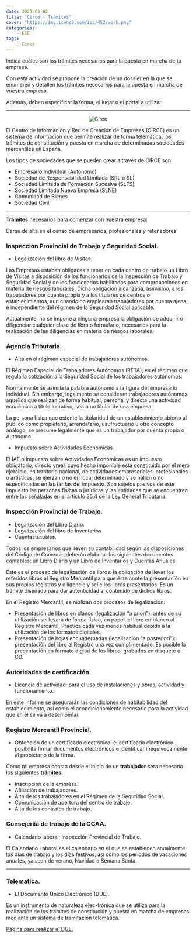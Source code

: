 ```yaml
---
date: 2021-03-02
title: "Circe - Trámites"
cover: "https://img.icons8.com/ios/452/work.png"
categories: 
    - EIE
tags:
    - Circe
---
```


Indica cuáles son los trámites necesarios para la puesta en marcha de tu empresa.

Con esta actividad se propone la creación de un dossier en la que se enumeren y detallen los trámites necesarios para la puesta en marcha de vuestra empresa.

Además, deben especificar la forma, el lugar o el portal a utilizar. 

<hr>

<center><img alt="Circe" src="https://www.emprenderencanarias.es/wp-content/uploads/2018/11/CREACI%C3%93N_ONLINE_CIRCE-230x185.png"/></center>

El Centro de Información y Red de Creación de Empresas (CIRCE) es un sistema de información que permite realizar de forma telemática, los trámites de constitución y puesta en marcha de determinadas sociedades mercantiles en España.

Los tipos de sociedades que se pueden crear a través de CIRCE son:

* Empresario Individual (Autónomo)
* Sociedad de Responsabilidad Limitada (SRL o SL)​
* Sociedad Limitada de Formación Sucesiva (SLFS)
* Sociedad Limitada Nueva Empresa (SLNE)
* Comunidad de Bienes
* Sociedad Civil

<hr>


**Trámites** necesarios para comenzar con nuestra empresa:

Darse de alta en el censo de empresarios, profesionales y retenedores.

### **Inspección Provincial de Trabajo y Seguridad Social.**

* Legalización del libro de Visitas.  

Las Empresas estaban obligadas a tener en cada centro de trabajo un Libro de Visitas a disposición de los funcionarios de la Inspección de Trabajo y Seguridad Social y de los funcionarios habilitados para comprobaciones en materia de riesgos laborales. Dicha obligación alcanzaba, asimismo, a los trabajadores por cuenta propia y a los titulares de centros o establecimientos, aun cuando no emplearan trabajadores por cuenta ajena, e independiente del régimen de la Seguridad Social aplicable.

Actualmente, no se impone a ninguna empresa la obligación de adquirir o diligenciar cualquier clase de libro o formulario, necesarios para la realización de las diligencias en materia de riesgos laborales.

### **Agencia Tributaria.**

* Alta en el régimen especial de trabajadores autónomos.  

El Régimen Especial de Trabajadores Autónomos (RETA), es el régimen que regula la cotización a la Seguridad Social de los trabajadores autónomos.

Normalmente se asimila la palabra autónomo a la figura del empresario individual. Sin embargo, legalmente se consideran trabajadores autónomos aquellos que realizan de forma habitual, personal y directa una actividad económica a título lucrativo, sea o no titular de una empresa.

La persona física que ostente la titularidad de un establecimiento abierto al público como propietario, arrendatario, usufructuario u otro concepto análogo, se presume legalmente que es un trabajador por cuenta propia o Autónomo.

* Impuesto sobre Actividades Económicas.  

El IAE o Impuesto sobre Actividades Económicas es un impuesto obligatorio, directo yreal, cuyo hecho imponible está constituido por el mero ejercicio, en territorio nacional, de actividades empresariales, profesionales o artísticas, se ejerzan o no en local determinado y se hallen o no especificadas en las tarifas del impuesto. Son sujetos pasivos de este impuesto las personas físicas o jurídicas y las entidades que se encuentren entre las señaladas en el artículo 35.4 de la Ley General Tributaria.

### **Inspección Provincial de Trabajo.**

* Legalización del Libro Diario.
* Legalización del libro de Inventarios
* Cuentas anuales.

Todos los empresarios que lleven su contabilidad según las disposiciones del Código de Comercio deberán elaborar los siguientes documentos contables: un Libro Diario y un Libro de Inventarios y Cuentas Anuales.

Este es el proceso de legalización de libros: la obligación de llevar los referidos libros al Registro Mercantil para que éste anote la presentación en sus propios registros y diligencie y selle los libros presentados. Es un trámite diseñado para dar autenticidad al contenido de dichos libros.

En el Registro Mercantil, se realizan dos procesos de legalización:

 * Presentación de libros en blanco (legalización “a priori”): antes de su utilización se llevará de forma física, en papel, el libro en blanco al Registro Mercantil. Práctica cada vez menos habitual debido a la utilización de los formatos digitales.
 * Presentación de hojas encuadernadas (legalización “a posteriori”): presentación del libro al Registro una vez cumplimentado. Es posible la presentación en formato digital de los libros, grabados en disquete o CD.


### **Autoridades de certificación.**

* Licencia de actividad: para el uso de instalaciones y obras, actividad y funcionamiento.

En este informe se asegurarán las condiciones de habitabilidad del establecimiento, así como el acondicionamiento necesario para la actividad que en él se va a desempeñar.

### **Registro Mercantil Provincial.**

* Obtención de un certificado electrónico: el certificado electrónico posibilita firmar documentos electrónicos e identificar inequivocamente al propietario de la firma.

Como mi empresa consta desde el inicio de un **trabajador** sera necesario los siguientes **trámites**:

* Inscripción de la empresa.
* Afiliación de trabajadores.
* Alta de los trabajadores en el Régimen de la Seguridad Social.
* Comunicación de apertura del centro de trabajo.
* Alta de los contratos de trabajo.

### **Consejeriía de trabajo de la CCAA.**

* Calendario laboral: Inspección Provincial de Trabajo.

El Calendario Laboral es el calendario en el que se establecen anualmente los días de trabajo y los días festivos, así como los períodos de vacaciones anuales, ya sean de verano, Navidad o Semana Santa.

<hr>

### **Telematíca.**

* El Documento Único Electrónico (DUE).

Es un instrumento de naturaleza elec-trónica que se utiliza para la realización de los trámites de constitución y puesta en marcha de empresas mediante un sistema de tramitación telemática.

<a href="https://paeelectronico.es/es-es/Servicios/Paginas/Creacion-y-cese-de-empresas.aspx" target="_blank">Página para realizar el DUE.</a>


